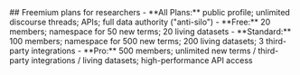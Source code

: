 
<section data-markdown>
## Freemium plans for researchers
- **All Plans:**  public profile; unlimited discourse threads; APIs; full data authority ("anti-silo")
- **Free:** 20 members; namespace for 50 new terms; 20 living datasets
- **Standard:** 100 members; namespace for 500 new terms; 200 living datasets; 3 third-party integrations
- **Pro:** 500 members; unlimited new terms / third-party integrations / living datasets; high-performance API access
</section>
